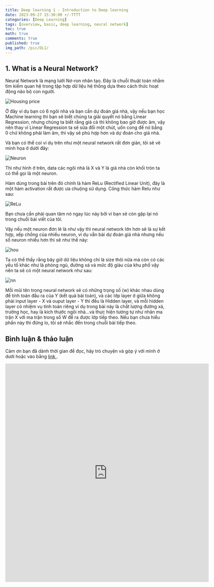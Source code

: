 ```yaml
---
title: Deep learning 1 - Introduction to Deep learning
date: 2023-09-27 15:30:00 +/-TTTT
categories: [Deep Learning]
tags: [overview, basic, deep learning, neural network]
toc: true
math: true
comments: true
published: true
img_path: /pic/DL1/
---
```




## 1. What is a Neural Network?

Neural Network là mạng lưới Nơ-ron nhân tạo. Đây là chuỗi thuật toán nhằm tìm kiếm quan hệ trong tập hợp dữ liệu hệ thống dựa theo cách thức hoạt động não bộ con người. 

![Housing price](housingprice.png)

Ở đây ví dụ bạn có 6 ngôi nhà và bạn cần dự đoán giá nhà, vậy nếu bạn học Machine learning thì bạn sẽ biết chúng ta giải quyết nó bằng Linear Regression, nhưng chúng ta biết rằng giá cả thì không bao giờ được âm, vậy nên thay vì Linear Regression ta sẽ sửa đổi một chút, uốn cong để nó bằng 0 chứ không phải làm âm, thì vậy sẽ phù hợp hơn và dự đoán cho giá nhà.

Và bạn có thể coi ví dụ trên như một neural network rất đơn giản, tôi sẽ vẽ minh họa ở dưới đây:

![Neuron](neuron.png)

Thì như hình ở trên, data các ngôi nhà là X và Y là giá nhà còn khối tròn ta có thể gọi là một neuron.

Hàm dùng trong bài trên đó chính là hàm ReLu (Rectified Linear Unit), đây là một hàm activation rất được ưa chuộng sử dụng. Công thức hàm Relu như sau:

![ReLu](relu.png)

Bạn chưa cần phải quan tâm nó ngay lúc này bởi vì bạn sẽ còn gặp lại nó trong chuỗi bài viết của tôi.

Vậy nếu một neuron đơn lẻ là như vậy thì neural network lớn hơn sẽ là sự kết hợp, xếp chồng của nhiều neuron, ví dụ vẫn bài dự đoán giá nhà nhưng nếu số neuron nhiều hơn thì sẽ như thế này:

![hou](hou.png)

Ta có thể thấy rằng bây giờ dữ liệu không chỉ là size thôi nữa mà còn có các yếu tố khác như là phòng ngủ, đường xá và mức độ giàu của khu phố vậy nên ta sẽ có một neural network như sau:

![nn](nn.png)


Mỗi mũi tên trong neural network sẽ có những trọng số (w) khác nhau dùng để tính toán đầu ra của Y (kết quả bài toán), và các lớp layer ở giữa không phải input layer - X và ouput layer - Y thì đều là Hidden layer, và mỗi hidden layer có nhiệm vụ tính toán riêng ví dụ trong bài này là chất lượng đường xá, trường học, hay là kích thước ngôi nhà...và thực hiện tương tự như nhân ma trận X với ma trận trong số W để ra được lớp tiếp theo. Nếu bạn chưa hiểu phần này thì đừng lo, tôi sẽ nhắc đến trong chuỗi bài tiếp theo.



## Bình luận & thảo luận

Cảm ơn bạn đã dành thời gian để đọc, hãy trò chuyện và góp ý với mình ở dưới hoặc vào bằng <a href = "https://forms.gle/ZUrzUFKadCJBAEzaA"> link </a>.

<iframe src="https://docs.google.com/forms/d/e/1FAIpQLSdYX6124QWR49d27Gu08whQH9MhDvXeW9o4KkA-kblLt4URwA/viewform?embedded=true" width="640" height="686" frameborder="0" marginheight="0" marginwidth="0">Đang tải…</iframe>
